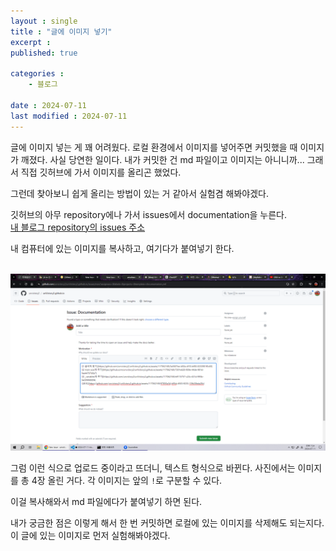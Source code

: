 ```yaml
---
layout : single
title : "글에 이미지 넣기"
excerpt : 
published: true

categories : 
    - 블로그
  
date : 2024-07-11
last modified : 2024-07-11
---
```


글에 이미지 넣는 게 꽤 어려웠다. 로컬 환경에서 이미지를 넣어주면 커밋했을 때 이미지가 깨졌다. 사실 당연한 일이다. 내가 커밋한 건 md 파일이고 이미지는 아니니까... 그래서 직접 깃허브에 가서 이미지를 올리곤 했었다.  

그런데 찾아보니 쉽게 올리는 방법이 있는 거 같아서 실험겸 해봐야겠다.

깃허브의 아무 repository에나 가서 issues에서 documentation을 누른다.   
[내 블로그 repository의 issues 주소](https://github.com/unvictory2/unVictory2.github.io/issues/new/choose)

내 컴퓨터에 있는 이미지를 복사하고, 여기다가 붙여넣기 한다.
<br/><br/>

![alt text](image.png)

그럼 이런 식으로 업로드 중이라고 뜨더니, 텍스트 형식으로 바뀐다. 사진에서는 이미지를 총 4장 올린 거다. 각 이미지는 앞의 `!`로 구분할 수 있다.  

이걸 복사해와서 md 파일에다가 붙여넣기 하면 된다.

내가 궁금한 점은 이렇게 해서 한 번 커밋하면 로컬에 있는 이미지를 삭제해도 되는지다. 이 글에 있는 이미지로 먼저 실험해봐야겠다.